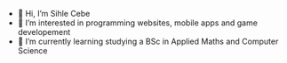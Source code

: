 - 👋 Hi, I’m Sihle Cebe
- 👀 I’m interested in programming websites, mobile apps and game developement 
- 🌱 I’m currently learning studying a BSc in Applied Maths and Computer Science

<!---
SihleR/SihleR is a ✨ special ✨ repository because its `README.md` (this file) appears on your GitHub profile.
You can click the Preview link to take a look at your changes.
--->
